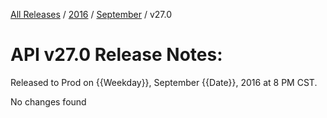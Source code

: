 [All Releases](../../README.md) / [2016](../README.md) / [September](README.md) / v27.0
# API v27.0 Release Notes:

Released to Prod on {{Weekday}}, September {{Date}}, 2016 at 8 PM CST.

No changes found